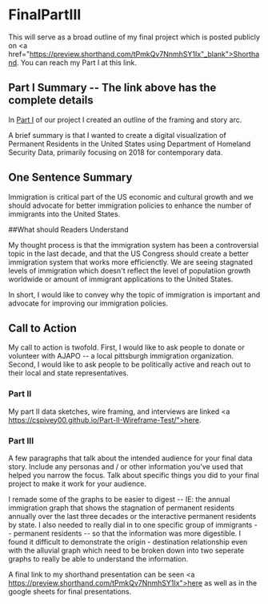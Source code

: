 # FinalPartIII

This will serve as a broad outline of my final project which is posted publicly on <a href="https://preview.shorthand.com/tPmkQv7NnmhSY1Ix"_blank">Shorthand</a>. You can reach my Part I at this link.
  
## Part I Summary -- The link above has the complete details 

In <a href="https://cspivey00.github.io/Final_Project_ChristianSpivey/">Part I</a> of our project I created an outline of the framing and story arc. 

A brief summary is that I wanted to create a digital visualization of Permanent Residents in the United States using Department of Homeland Security Data, primarily focusing on 2018 for contemporary data. 

## One Sentence Summary

Immigration is critical part of the US economic and cultural growth and we should advocate for better immigration policies to enhance the number of immigrants into the United States.

##What should Readers Understand

My thought process is that the immigration system has been a controversial topic in the last decade, and that the US Congress should create a better immigration system that works more efficienctly. We are seeing stagnated levels of immigration which doesn't reflect the level of populatiion growth worldwide or amount of immigrant applications to the United States.

In short, I would like to convey why the topic of immigration is important and advocate for improving our immigration policies.

## Call to Action

My call to action is twofold. First, I would like to ask people to donate or volunteer with AJAPO -- a local pittsburgh immigration organization. Second, I would like to ask people to be politically active and reach out to their local and state representatives. 

### Part II 

My part II data sketches, wire framing, and interviews are linked <a https://cspivey00.github.io/Part-II-Wireframe-Test/">here</a>.

### Part III

A few paragraphs that talk about the intended audience for your final data story.  Include any personas and / or other information you've used that helped you narrow the focus.  Talk about specific things you did to your final project to make it work for your audience. 

I remade some of the graphs to be easier to digest -- IE: the annual immigration graph that shows the stagnation of permanent residents annually over the last three decades or the interactive permanent residents by state. I also needed to really dial in to one specific group of immigrants -- permanent residents -- so that the information was more digestible. I found it difficult to demonstrate the origin - destination relationship even with the alluvial graph which need to be broken down into two seperate graphs to really be able to understand the information. 

A final link to my shorthand presentation can be seen <a https://preview.shorthand.com/tPmkQv7NnmhSY1Ix">here</a> as well as in the google sheets for final presentations. 
